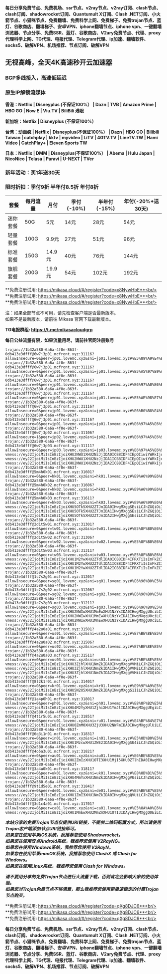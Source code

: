 **每日分享免费节点、免费机场、ssr节点、v2ray节点、v2ray订阅、clash节点、clash订阅、shadowrocket订阅、Quantumult X订阅、Clash .NET订阅、小火箭节点、小猫咪节点、免费翻墙、免费科学上网、免费梯子、免费trojan节点、蓝灯、谷歌商店、翻墙梯子、安卓VPN、iphone翻墙节点、iphone vpn、一键翻墙浏览器、节点分享、免费SSR、蓝灯、谷歌商店、V2ary免费节点、代理、proxy代理科学上网、TG代理、电报代理、Telegram代理、ip加速、翻墙软件、socks5、破解VPN、机场推荐、节点订阅、破解VPN**


## 无视高峰，全天4K高速秒开云加速器
### BGP多线接入，高速低延迟
### 原生IP解锁流媒体

**香港：Netflix | Disneyplus (不保证100%） | Dazn | TVB | Amazon Prime | HBO GO | Now E | Viu.TV | BiliBili 港限**

**新加坡：Netflix | Disneyplus (不保证100%）**

**台湾：动画疯 | Netflix | Disneyplus(不保证100%） | Dazn | HBO GO | Bilibili Taiwan | catchplay | kktv | myvideo | LiTV | 4GTV.TV | LineTV.TW | Hami Video | CatchPlay+ | Eleven Sports TW**

**日本：Netflix | DMM | Disneyplus(不保证100%） | Abema | Hulu Japan | NicoNico | Telasa | Paravi | U-NEXT | TVer**

### 新年活动：买1年送30天
### 限时折扣：季付9折 半年付8.5折 年付8折

| 套餐 | 每月流量 | 月付 | 季付(-10%) | 半年付(-15%) | 年付(-20%+送30天) |
| --- | ----- | --- | --------- | ---------- | ------------- |
| 迷你套餐 | 50G | 5元 | 14元 | 28元 |  54元 |
| 轻量套餐 | 100G | 9.9元 | 27元 | 51元 |  96元 |
| 标准套餐 | 150G | 14.9元 | 40元 | 76元 |  144元 |
| 旗舰套餐 | 200G | 19.9元 | 54元 | 102元 |  192元 |

**免费注册试用: https://mikasa.cloud/#/register?code=x8NywHbE**<br/>
**免费注册试用: https://mikasa.cloud/#/register?code=x8NywHbE**<br/>
**免费注册试用: https://mikasa.cloud/#/register?code=x8NywHbE**<br/>

注：如果全部节点不可用，请先检查客户端是否最新版本。<br/>
  如果不是最新版本，请前往 Mikasa 官网下载最新版本。

**TG电报群组: https://t.me/mikasacloudgrp**

**每日公益流量有限，如果流量用尽，请前往官网注册账号**

```
trojan://1b32a580-6a6a-4f0e-863f-0db413e3dfff@6w7j3p01.mcfront.xyz:31116?allowInsecure=0&peer=jp01.lovemc.xyz&sni=jp01.lovemc.xyz#%E5%89%A9%E4%BD%99%E6%B5%81%E9%87%8F%EF%BC%9A10%20GB
trojan://1b32a580-6a6a-4f0e-863f-0db413e3dfff@6w7j3p01.mcfront.xyz:31116?allowInsecure=0&peer=jp01.lovemc.xyz&sni=jp01.lovemc.xyz#%E5%A5%97%E9%A4%90%E5%88%B0%E6%9C%9F%EF%BC%9A%E9%95%BF%E6%9C%9F%E6%9C%89%E6%95%88
trojan://1b32a580-6a6a-4f0e-863f-0db413e3dfff@6w7j3p01.mcfront.xyz:31116?allowInsecure=0&peer=jp01.lovemc.xyz&sni=jp01.lovemc.xyz#%E6%97%A0%E6%B3%95%E4%BD%BF%E7%94%A8%E8%AF%B7%E6%9D%A5%E5%AE%98%E7%BD%91%E6%9B%B4%E6%96%B0%E8%AE%A2%E9%98%85
trojan://1b32a580-6a6a-4f0e-863f-0db413e3dfff@6w7j3p01.mcfront.xyz:31116?allowInsecure=0&peer=jp01.lovemc.xyz&sni=jp01.lovemc.xyz#%E5%AE%98%E7%BD%91%E5%9C%B0%E5%9D%80%EF%BC%9A%20mikasacloud.site
trojan://1b32a580-6a6a-4f0e-863f-0db413e3dfff@6w7j3p01.mcfront.xyz:31116?allowInsecure=0&peer=jp01.lovemc.xyz&sni=jp01.lovemc.xyz#%E6%B0%B8%E4%B9%85%E5%9F%9F%E5%90%8D%E5%8F%91%E5%B8%83%E9%A1%B5%EF%BC%9Amcrelease.xyz
trojan://1b32a580-6a6a-4f0e-863f-0db413e3dfff@6w7j3p01.mcfront.xyz:31116?allowInsecure=0&peer=jp01.lovemc.xyz&sni=jp01.lovemc.xyz#%E6%97%A5%E6%9C%AC%2001%20%7C%201x%20JP
trojan://1b32a580-6a6a-4f0e-863f-0db413e3dfff@6w7j3p02.mcfront.xyz:31106?allowInsecure=1&peer=jp02.lovemc.xyz&sni=jp02.lovemc.xyz#%E6%97%A5%E6%9C%AC%2002%20%20%7C%201x%20JP
trojan://1b32a580-6a6a-4f0e-863f-0db413e3dfff@6w7j3p03.mcfront.xyz:31111?allowInsecure=0&peer=jp03.lovemc.xyz&sni=jp03.lovemc.xyz#%E6%97%A5%E6%9C%AC%2003%20%20%7C%201x%20JP
vmess://eyJ2IjoiMiIsInBzIjoiXHU2NWU1XHU2NzJjIDA0ICB8IDF4IEpQIiwiYWRkIjoiNnc3ajNwMDQubWNmcm9udC54eXoiLCJwb3J0IjoiMzExMTYiLCJpZCI6IjFiMzJhNTgwLTZhNmEtNGYwZS04NjNmLTBkYjQxM2UzZGZmZiIsImFpZCI6IjAiLCJuZXQiOiJ0Y3AiLCJ0eXBlIjoibm9uZSIsImhvc3QiOiIiLCJwYXRoIjoiIiwidGxzIjoidGxzIiwic25pIjoianAwNC5sb3ZlbWMueHl6In0=
vmess://eyJ2IjoiMiIsInBzIjoiXHU2NWU1XHU2NzJjIDA1ICB8IDF4IEpQIiwiYWRkIjoiNnc3ajNwMDUubWNmcm9udC54eXoiLCJwb3J0IjoiMzExMDYiLCJpZCI6IjFiMzJhNTgwLTZhNmEtNGYwZS04NjNmLTBkYjQxM2UzZGZmZiIsImFpZCI6IjAiLCJuZXQiOiJ0Y3AiLCJ0eXBlIjoibm9uZSIsImhvc3QiOiIiLCJwYXRoIjoiIiwidGxzIjoidGxzIiwic25pIjoianAwNS5sb3ZlbWMueHl6In0=
vmess://eyJ2IjoiMiIsInBzIjoiXHU2NWU1XHU2NzJjIDA2ICB8IDF4IEpQIiwiYWRkIjoiNnc3ajNwMDYubWNmcm9udC54eXoiLCJwb3J0IjoiMzExMTEiLCJpZCI6IjFiMzJhNTgwLTZhNmEtNGYwZS04NjNmLTBkYjQxM2UzZGZmZiIsImFpZCI6IjAiLCJuZXQiOiJ0Y3AiLCJ0eXBlIjoibm9uZSIsImhvc3QiOiIiLCJwYXRoIjoiIiwidGxzIjoidGxzIiwic25pIjoianAwNi5sb3ZlbWMueHl6In0=
trojan://1b32a580-6a6a-4f0e-863f-0db413e3dfff@5m4h0k01.mcfront.xyz:31601?allowInsecure=0&peer=hk01.lovemc.xyz&sni=hk01.lovemc.xyz#%E9%A6%99%E6%B8%AF%2001%20%7C%201x%20HK
trojan://1b32a580-6a6a-4f0e-863f-0db413e3dfff@5m4h0k02.mcfront.xyz:31606?allowInsecure=0&peer=hk02.lovemc.xyz&sni=hk02.lovemc.xyz#%E9%A6%99%E6%B8%AF%2002%20%7C%201x%20HK
trojan://1b32a580-6a6a-4f0e-863f-0db413e3dfff@5m4h0k03.mcfront.xyz:31611?allowInsecure=0&peer=hk03.lovemc.xyz&sni=hk03.lovemc.xyz#%E9%A6%99%E6%B8%AF%2003%20%7C%201x%20HK
vmess://eyJ2IjoiMiIsInBzIjoiXHU5OTk5XHU2ZTJmIDA0IHwgMXggSEsiLCJhZGQiOiI1bTRoMGswNC5tY2Zyb250Lnh5eiIsInBvcnQiOiIzMTYwMSIsImlkIjoiMWIzMmE1ODAtNmE2YS00ZjBlLTg2M2YtMGRiNDEzZTNkZmZmIiwiYWlkIjoiMCIsIm5ldCI6InRjcCIsInR5cGUiOiJub25lIiwiaG9zdCI6IiIsInBhdGgiOiIiLCJ0bHMiOiJ0bHMiLCJzbmkiOiJoazA0LmxvdmVtYy54eXoifQ==
vmess://eyJ2IjoiMiIsInBzIjoiXHU5OTk5XHU2ZTJmIDA1IHwgMXggSEsiLCJhZGQiOiI1bTRoMGswNS5tY2Zyb250Lnh5eiIsInBvcnQiOiIzMTYwNiIsImlkIjoiMWIzMmE1ODAtNmE2YS00ZjBlLTg2M2YtMGRiNDEzZTNkZmZmIiwiYWlkIjoiMCIsIm5ldCI6InRjcCIsInR5cGUiOiJub25lIiwiaG9zdCI6IiIsInBhdGgiOiIiLCJ0bHMiOiJ0bHMiLCJzbmkiOiJoazA1LmxvdmVtYy54eXoifQ==
vmess://eyJ2IjoiMiIsInBzIjoiXHU5OTk5XHU2ZTJmIDA2IHwgMXggSEsiLCJhZGQiOiI1bTRoMGswNi5tY2Zyb250Lnh5eiIsInBvcnQiOiIzMTYxMSIsImlkIjoiMWIzMmE1ODAtNmE2YS00ZjBlLTg2M2YtMGRiNDEzZTNkZmZmIiwiYWlkIjoiMCIsIm5ldCI6InRjcCIsInR5cGUiOiJub25lIiwiaG9zdCI6IiIsInBhdGgiOiIiLCJ0bHMiOiJ0bHMiLCJzbmkiOiJoazA2LmxvdmVtYy54eXoifQ==
trojan://1b32a580-6a6a-4f0e-863f-0db413e3dfff@2d1t5w01.mcfront.xyz:31301?allowInsecure=0&peer=tw01.lovemc.xyz&sni=tw01.lovemc.xyz#%E5%8F%B0%E6%B9%BE%2001%20%20%7C%201x%20TWN%20%7C%20New%20Bing
trojan://1b32a580-6a6a-4f0e-863f-0db413e3dfff@2d1t5w02.mcfront.xyz:31306?allowInsecure=0&peer=tw02.lovemc.xyz&sni=tw02.lovemc.xyz#%E5%8F%B0%E6%B9%BE%2002%20%20%7C%201x%20TWN
trojan://1b32a580-6a6a-4f0e-863f-0db413e3dfff@2d1t5w03.mcfront.xyz:31311?allowInsecure=0&peer=tw03.lovemc.xyz&sni=tw03.lovemc.xyz#%E5%8F%B0%E6%B9%BE%2003%20%20%7C%201x%20TWN
vmess://eyJ2IjoiMiIsInBzIjoiXHU1M2YwXHU2ZTdlIDA0ICB8IDF4IFRXTiIsImFkZCI6IjJkMXQ1dzA0Lm1jZnJvbnQueHl6IiwicG9ydCI6IjMxMzAxIiwiaWQiOiIxYjMyYTU4MC02YTZhLTRmMGUtODYzZi0wZGI0MTNlM2RmZmYiLCJhaWQiOiIwIiwibmV0IjoidGNwIiwidHlwZSI6Im5vbmUiLCJob3N0IjoiIiwicGF0aCI6IiIsInRscyI6InRscyIsInNuaSI6InR3MDQubG92ZW1jLnh5eiJ9
vmess://eyJ2IjoiMiIsInBzIjoiXHU1M2YwXHU2ZTdlIDA1ICB8IDF4IFRXTiIsImFkZCI6IjJkMXQ1dzA1Lm1jZnJvbnQueHl6IiwicG9ydCI6IjMxMzA2IiwiaWQiOiIxYjMyYTU4MC02YTZhLTRmMGUtODYzZi0wZGI0MTNlM2RmZmYiLCJhaWQiOiIwIiwibmV0IjoidGNwIiwidHlwZSI6Im5vbmUiLCJob3N0IjoiIiwicGF0aCI6IiIsInRscyI6InRscyIsInNuaSI6InR3MDUubG92ZW1jLnh5eiJ9
vmess://eyJ2IjoiMiIsInBzIjoiXHU1M2YwXHU2ZTdlIDA2ICB8IDF4IFRXTiIsImFkZCI6IjJkMXQ1dzA2Lm1jZnJvbnQueHl6IiwicG9ydCI6IjMxMzExIiwiaWQiOiIxYjMyYTU4MC02YTZhLTRmMGUtODYzZi0wZGI0MTNlM2RmZmYiLCJhaWQiOiIwIiwibmV0IjoidGNwIiwidHlwZSI6Im5vbmUiLCJob3N0IjoiIiwicGF0aCI6IiIsInRscyI6InRscyIsInNuaSI6InR3MDYubG92ZW1jLnh5eiJ9
trojan://1b32a580-6a6a-4f0e-863f-0db413e3dfff@1c7s2g01.mcfront.xyz:31201?allowInsecure=0&peer=sg01.lovemc.xyz&sni=sg01.lovemc.xyz#%E6%96%B0%E5%8A%A0%E5%9D%A1%2001%20%20%7C%201x%20SG
trojan://1b32a580-6a6a-4f0e-863f-0db413e3dfff@1c7s2g02.mcfront.xyz:31206?allowInsecure=0&peer=sg02.lovemc.xyz&sni=sg02.lovemc.xyz#%E6%96%B0%E5%8A%A0%E5%9D%A1%2002%20%7C%201x%20SG
trojan://1b32a580-6a6a-4f0e-863f-0db413e3dfff@1c7s2g03.mcfront.xyz:31211?allowInsecure=0&peer=sg03.lovemc.xyz&sni=sg03.lovemc.xyz#%E6%96%B0%E5%8A%A0%E5%9D%A1%2003%20%7C%201x%20SG
vmess://eyJ2IjoiMiIsInBzIjoiXHU2NWIwXHU1MmEwXHU1NzYxIDA0IHwgMXggU0ciLCJhZGQiOiIxYzdzMmcwNC5tY2Zyb250Lnh5eiIsInBvcnQiOiIzMTIwMSIsImlkIjoiMWIzMmE1ODAtNmE2YS00ZjBlLTg2M2YtMGRiNDEzZTNkZmZmIiwiYWlkIjoiMCIsIm5ldCI6InRjcCIsInR5cGUiOiJub25lIiwiaG9zdCI6IiIsInBhdGgiOiIiLCJ0bHMiOiJ0bHMiLCJzbmkiOiJzZzA0LmxvdmVtYy54eXoifQ==
vmess://eyJ2IjoiMiIsInBzIjoiXHU2NWIwXHU1MmEwXHU1NzYxIDA1IHwgMXggU0ciLCJhZGQiOiIxYzdzMmcwNS5tY2Zyb250Lnh5eiIsInBvcnQiOiIzMTIwNiIsImlkIjoiMWIzMmE1ODAtNmE2YS00ZjBlLTg2M2YtMGRiNDEzZTNkZmZmIiwiYWlkIjoiMCIsIm5ldCI6InRjcCIsInR5cGUiOiJub25lIiwiaG9zdCI6IiIsInBhdGgiOiIiLCJ0bHMiOiJ0bHMiLCJzbmkiOiJzZzA1LmxvdmVtYy54eXoifQ==
vmess://eyJ2IjoiMiIsInBzIjoiXHU2NWIwXHU1MmEwXHU1NzYxIDA2IHwgMXggU0ciLCJhZGQiOiIxYzdzMmcwNi5tY2Zyb250Lnh5eiIsInBvcnQiOiIzMTIxMSIsImlkIjoiMWIzMmE1ODAtNmE2YS00ZjBlLTg2M2YtMGRiNDEzZTNkZmZmIiwiYWlkIjoiMCIsIm5ldCI6InRjcCIsInR5cGUiOiJub25lIiwiaG9zdCI6IiIsInBhdGgiOiIiLCJ0bHMiOiJ0bHMiLCJzbmkiOiJzZzA2LmxvdmVtYy54eXoifQ==
trojan://1b32a580-6a6a-4f0e-863f-0db413e3dfff@4a2u0a01.mcfront.xyz:31501?allowInsecure=0&peer=us01.lovemc.xyz&sni=us01.lovemc.xyz#%E7%BE%8E%E5%9B%BD%2001%20%7C%201x%20US
trojan://1b32a580-6a6a-4f0e-863f-0db413e3dfff@4a2u0a02.mcfront.xyz:31506?allowInsecure=0&peer=us02.lovemc.xyz&sni=us02.lovemc.xyz#%E7%BE%8E%E5%9B%BD%2002%20%7C%201x%20US
trojan://1b32a580-6a6a-4f0e-863f-0db413e3dfff@4a2u0a03.mcfront.xyz:31511?allowInsecure=0&peer=us03.lovemc.xyz&sni=us03.lovemc.xyz#%E7%BE%8E%E5%9B%BD%2003%20%7C%201x%20US
vmess://eyJ2IjoiMiIsInBzIjoiXHU3ZjhlXHU1NmZkIDA0IHwgMXggVVMiLCJhZGQiOiI0YTJ1MGEwNC5tY2Zyb250Lnh5eiIsInBvcnQiOiIzMTUwMSIsImlkIjoiMWIzMmE1ODAtNmE2YS00ZjBlLTg2M2YtMGRiNDEzZTNkZmZmIiwiYWlkIjoiMCIsIm5ldCI6InRjcCIsInR5cGUiOiJub25lIiwiaG9zdCI6IiIsInBhdGgiOiIiLCJ0bHMiOiJ0bHMiLCJzbmkiOiJ1czA0LmxvdmVtYy54eXoifQ==
vmess://eyJ2IjoiMiIsInBzIjoiXHU3ZjhlXHU1NmZkIDA1IHwgMXggVVMiLCJhZGQiOiI0YTJ1MGEwNS5tY2Zyb250Lnh5eiIsInBvcnQiOiIzMTUwNiIsImlkIjoiMWIzMmE1ODAtNmE2YS00ZjBlLTg2M2YtMGRiNDEzZTNkZmZmIiwiYWlkIjoiMCIsIm5ldCI6InRjcCIsInR5cGUiOiJub25lIiwiaG9zdCI6IiIsInBhdGgiOiIiLCJ0bHMiOiJ0bHMiLCJzbmkiOiJ1czA1LmxvdmVtYy54eXoifQ==
vmess://eyJ2IjoiMiIsInBzIjoiXHU3ZjhlXHU1NmZkIDA2IHwgMXggVVMiLCJhZGQiOiI0YTJ1MGEwNi5tY2Zyb250Lnh5eiIsInBvcnQiOiIzMTUxMSIsImlkIjoiMWIzMmE1ODAtNmE2YS00ZjBlLTg2M2YtMGRiNDEzZTNkZmZmIiwiYWlkIjoiMCIsIm5ldCI6InRjcCIsInR5cGUiOiJub25lIiwiaG9zdCI6IiIsInBhdGgiOiIiLCJ0bHMiOiJ0bHMiLCJzbmkiOiJ1czA2LmxvdmVtYy54eXoifQ==
trojan://1b32a580-6a6a-4f0e-863f-0db413e3dfff@8l2k1r01.mcfront.xyz:31401?allowInsecure=0&peer=kr01.lovemc.xyz&sni=kr01.lovemc.xyz#%E9%9F%A9%E5%9B%BD%2001%20%7C%201x%20KR%20%7C%20New%20Bing
vmess://eyJ2IjoiMiIsInBzIjoiXHU5N2U5XHU1NmZkIDAyIHwgMXggS1IiLCJhZGQiOiI4bDJrMXIwNC5tY2Zyb250Lnh5eiIsInBvcnQiOiIzMTQwMSIsImlkIjoiMWIzMmE1ODAtNmE2YS00ZjBlLTg2M2YtMGRiNDEzZTNkZmZmIiwiYWlkIjoiMCIsIm5ldCI6InRjcCIsInR5cGUiOiJub25lIiwiaG9zdCI6IiIsInBhdGgiOiIiLCJ0bHMiOiJ0bHMiLCJzbmkiOiJrcjA0LmxvdmVtYy54eXoifQ==
trojan://1b32a580-6a6a-4f0e-863f-0db413e3dfff@1a4p0h01.mcfront.xyz:31801?allowInsecure=0&peer=ph01.lovemc.xyz&sni=ph01.lovemc.xyz#%E8%8F%B2%E5%BE%8B%E5%AE%BE%2001%20%7C%201x%20PH%20%7C%20New%20Bing
vmess://eyJ2IjoiMiIsInBzIjoiXHU4M2YyXHU1ZjhiXHU1YmJlIDA0IHwgMXggUEgiLCJhZGQiOiIxYTRwMGgwNC5tY2Zyb250Lnh5eiIsInBvcnQiOiIzMTgwMSIsImlkIjoiMWIzMmE1ODAtNmE2YS00ZjBlLTg2M2YtMGRiNDEzZTNkZmZmIiwiYWlkIjoiMCIsIm5ldCI6InRjcCIsInR5cGUiOiJub25lIiwiaG9zdCI6IiIsInBhdGgiOiIiLCJ0bHMiOiJ0bHMiLCJzbmkiOiJwaDA0LmxvdmVtYy54eXoifQ==
trojan://1b32a580-6a6a-4f0e-863f-0db413e3dfff@4t1r5u01.mcfront.xyz:31851?allowInsecure=0&peer=ru01.lovemc.xyz&sni=ru01.lovemc.xyz#%E4%BF%84%E7%BD%97%E6%96%AF%2001%20%7C%201x%20RU
vmess://eyJ2IjoiMiIsInBzIjoiXHU0ZmM0XHU3ZjU3XHU2NWFmIDA0IHwgMXggUlUiLCJhZGQiOiI0dDFyNXUwNC5tY2Zyb250Lnh5eiIsInBvcnQiOiIzMTg1MSIsImlkIjoiMWIzMmE1ODAtNmE2YS00ZjBlLTg2M2YtMGRiNDEzZTNkZmZmIiwiYWlkIjoiMCIsIm5ldCI6InRjcCIsInR5cGUiOiJub25lIiwiaG9zdCI6IiIsInBhdGgiOiIiLCJ0bHMiOiJ0bHMiLCJzbmkiOiJydTA0LmxvdmVtYy54eXoifQ==
trojan://1b32a580-6a6a-4f0e-863f-0db413e3dfff@6q3i1n01.mcfront.xyz:31831?allowInsecure=0&peer=in01.lovemc.xyz&sni=in01.lovemc.xyz#%E5%8D%B0%E5%BA%A6%2001%20%7C%201x%20IN
vmess://eyJ2IjoiMiIsInBzIjoiXHU1MzcwXHU1ZWE2IDA0IHwgMXggSU4iLCJhZGQiOiI2cTNpMW4wNC5tY2Zyb250Lnh5eiIsInBvcnQiOiIzMTgzMSIsImlkIjoiMWIzMmE1ODAtNmE2YS00ZjBlLTg2M2YtMGRiNDEzZTNkZmZmIiwiYWlkIjoiMCIsIm5ldCI6InRjcCIsInR5cGUiOiJub25lIiwiaG9zdCI6IiIsInBhdGgiOiIiLCJ0bHMiOiJ0bHMiLCJzbmkiOiJpbjA0LmxvdmVtYy54eXoifQ==
trojan://1b32a580-6a6a-4f0e-863f-0db413e3dfff@4o5a3u01.mcfront.xyz:31821?allowInsecure=0&peer=au01.lovemc.xyz&sni=au01.lovemc.xyz#%E6%BE%B3%E5%A4%A7%E5%88%A9%E4%BA%9A%2001%20%7C%201x%20AU
vmess://eyJ2IjoiMiIsInBzIjoiXHU2ZmIzXHU1OTI3XHU1MjI5XHU0ZTlhIDA0IHwgMXggQVUiLCJhZGQiOiI0bzVhM3UwNC5tY2Zyb250Lnh5eiIsInBvcnQiOiIzMTgyMSIsImlkIjoiMWIzMmE1ODAtNmE2YS00ZjBlLTg2M2YtMGRiNDEzZTNkZmZmIiwiYWlkIjoiMCIsIm5ldCI6InRjcCIsInR5cGUiOiJub25lIiwiaG9zdCI6IiIsInBhdGgiOiIiLCJ0bHMiOiJ0bHMiLCJzbmkiOiJhdTA0LmxvdmVtYy54eXoifQ==
trojan://1b32a580-6a6a-4f0e-863f-0db413e3dfff@3a4u0k01.mcfront.xyz:31811?allowInsecure=0&peer=uk01.lovemc.xyz&sni=uk01.lovemc.xyz#%E8%8B%B1%E5%9B%BD%2001%20%7C%201x%20UK
vmess://eyJ2IjoiMiIsInBzIjoiXHU4MmYxXHU1NmZkIDA0IHwgMXggVUsiLCJhZGQiOiIzYTR1MGswNC5tY2Zyb250Lnh5eiIsInBvcnQiOiIzMTgxMSIsImlkIjoiMWIzMmE1ODAtNmE2YS00ZjBlLTg2M2YtMGRiNDEzZTNkZmZmIiwiYWlkIjoiMCIsIm5ldCI6InRjcCIsInR5cGUiOiJub25lIiwiaG9zdCI6IiIsInBhdGgiOiIiLCJ0bHMiOiJ0bHMiLCJzbmkiOiJ1azA0LmxvdmVtYy54eXoifQ==
trojan://1b32a580-6a6a-4f0e-863f-0db413e3dfff@9t1d5e01.mcfront.xyz:31841?allowInsecure=0&peer=de01.lovemc.xyz&sni=de01.lovemc.xyz#%E5%BE%B7%E5%9B%BD%2001%20%7C%201x%20DE
vmess://eyJ2IjoiMiIsInBzIjoiXHU1ZmI3XHU1NmZkIDA0IHwgMXggQVUiLCJhZGQiOiI5dDFkNWUwNC5tY2Zyb250Lnh5eiIsInBvcnQiOiIzMTg0MSIsImlkIjoiMWIzMmE1ODAtNmE2YS00ZjBlLTg2M2YtMGRiNDEzZTNkZmZmIiwiYWlkIjoiMCIsIm5ldCI6InRjcCIsInR5cGUiOiJub25lIiwiaG9zdCI6IiIsInBhdGgiOiIiLCJ0bHMiOiJ0bHMiLCJzbmkiOiJkZTA0LmxvdmVtYy54eXoifQ==
trojan://1b32a580-6a6a-4f0e-863f-0db413e3dfff@3d1c4a01.mcfront.xyz:31701?allowInsecure=0&peer=ca01.lovemc.xyz&sni=ca01.lovemc.xyz#%E5%8A%A0%E6%8B%BF%E5%A4%A7%2001%20%7C%201x%20CA
vmess://eyJ2IjoiMiIsInBzIjoiXHU1MmEwXHU2MmZmXHU1OTI3IDAyIHwgMXggQ0EiLCJhZGQiOiIzZDFjNGEwNC5tY2Zyb250Lnh5eiIsInBvcnQiOiIzMTcwMSIsImlkIjoiMWIzMmE1ODAtNmE2YS00ZjBlLTg2M2YtMGRiNDEzZTNkZmZmIiwiYWlkIjoiMCIsIm5ldCI6InRjcCIsInR5cGUiOiJub25lIiwiaG9zdCI6IiIsInBhdGgiOiIiLCJ0bHMiOiJ0bHMiLCJzbmkiOiJjYTA0LmxvdmVtYy54eXoifQ==

```

***本站分享的免费Trojan节点仅提供URI链接，不提供二维码配置方式，所以请使用Trojan客户端添加节点URI链接即可。***<br/>
***如果您在使用苹果iOS系统，我推荐您使用 Shadowrocket。***<br/>
***如果您在使用安卓Android系统，我推荐您使用 V2RayNG。***<br/>
***如果您在使用Windows系统，我推荐您使用 V2RayN。***<br/>
***如果您在使用苹果macOS系统，我推荐您使用 ClashX 或 Clash  for Windows。***<br/>
***如果您在使用Linux系统，我推荐您使用 Clash  for Windows。***<br/>

***请不要用分享的免费Trojan节点进行大流量下载，否则肯定会影响大家的使用体验。***<br/>
***如果您对Trojan免费节点不够满意，那么我推荐您使用更极速稳定的付费Trojan节点购买。***<br/>

**免费注册试用: https://mikasa.cloud/#/register?code=qXg8DJC6**<br/>
**免费注册试用: https://mikasa.cloud/#/register?code=qXg8DJC6**<br/>
**免费注册试用: https://mikasa.cloud/#/register?code=qXg8DJC6**<br/>

**每日分享免费节点、免费机场、ssr节点、v2ray节点、v2ray订阅、clash节点、clash订阅、shadowrocket订阅、Quantumult X订阅、Clash .NET订阅、小火箭节点、小猫咪节点、免费翻墙、免费科学上网、免费梯子、免费trojan节点、蓝灯、谷歌商店、翻墙梯子、安卓VPN、iphone翻墙节点、iphone vpn、一键翻墙浏览器、节点分享、免费SSR、蓝灯、谷歌商店、V2ary免费节点、代理、proxy代理科学上网、TG代理、电报代理、Telegram代理、ip加速、翻墙软件、socks5、破解VPN、机场推荐、节点订阅、破解VPN**
